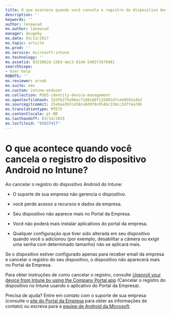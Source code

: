 ```yaml
---
title: O que acontece quando você cancela o registro do dispositivo Android? | Microsoft Docs
description: ''
keywords: ''
author: lenewsad
ms.author: lanewsad
manager: dougeby
ms.date: 03/13/2017
ms.topic: article
ms.prod: ''
ms.service: microsoft-intune
ms.technology: ''
ms.assetid: 0321062d-1363-4ac3-81d4-5405f3b79481
searchScope:
- User help
ROBOTS: ''
ms.reviewer: arnab
ms.suite: ems
ms.custom: intune-enduser
ms.collection: M365-identity-device-management
ms.openlocfilehash: 32dfb275e96ecf1d8c60f115881d7ceb0593a3b2
ms.sourcegitcommit: 25e6aa3bfce58ce8d9f8c054bc338cc3dff4a78b
ms.translationtype: MTE75
ms.contentlocale: pt-BR
ms.lasthandoff: 03/14/2019
ms.locfileid: "55837417"
---
```

# <a name="what-happens-if-you-unenroll-your-android-device-from-intune"></a>O que acontece quando você cancela o registro do dispositivo Android no Intune?

Ao cancelar o registro do dispositivo Android do Intune:

-   O suporte de sua empresa não gerencia o dispositivo.

-   você perde acesso a recursos e dados da empresa.

-   Seu dispositivo não aparece mais no Portal da Empresa.

-   Você não poderá mais instalar aplicativos do portal da empresa.

-   Qualquer configuração que tiver sido alterada em seu dispositivo quando você o adicionou (por exemplo, desabilitar a câmera ou exigir uma senha com determinado tamanho) não se aplicará mais.

Se o dispositivo estiver configurado apenas para receber email da empresa e cancelar o registro do seu dispositivo, o dispositivo não aparecerá mais no Portal da Empresa.

Para obter instruções de como cancelar o registro, consulte [Unenroll your device from Intune by using the Company Portal app](unenroll-your-device-from-intune-android.md) (Cancelar o registro do dispositivo no Intune usando o aplicativo do Portal da Empresa).

Precisa de ajuda? Entre em contato com o suporte de sua empresa (consulte o [site do Portal da Empresa](https://go.microsoft.com/fwlink/?linkid=2010980) para obter as informações de contato) ou escreva para a <a href="mailto:wintunedroidfbk@microsoft.com?subject=I have questions about unenrolling my Android device&body=Describe the issue you're experiencing here.">equipe de Android da Microsoft</a>.
